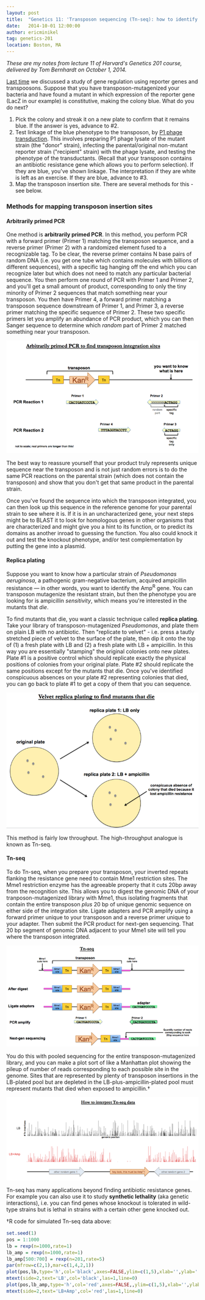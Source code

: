 ```yaml
---
layout: post
title:  "Genetics 11: 'Transposon sequencing (Tn-seq): how to identify mutants that die'"
date:   2014-10-01 12:00:00
author: ericminikel
tag: genetics-201
location: Boston, MA
---
```


*These are my notes from lecture 11 of Harvard's Genetics 201 course, delivered by Tom Bernhardt on October 1, 2014.*

[Last time](/2014/09/29/genetics-10) we discussed a study of gene regulation using reporter genes and transpoosons. Suppose that you have transposon-mutagenized your bacteria and have found a mutant in which expression of the reporter gene (LacZ in our example) is constitutive, making the colony blue. What do you do next?

1. Pick the colony and streak it on a new plate to confirm that it remains blue. If the answer is yes, advance to #2.
2. Test linkage of the blue phenotype to the transposon, by [P1 phage transduction](/2014/09/26/genetics-09/). This involves preparing P1 phage lysate of the mutant strain (the "donor" strain), infecting the parental/original non-mutant reporter strain ("recipient" strain) with the phage lysate, and testing the phenotype of the transductants. (Recall that your transposon contains an antibiotic resistance gene which allows you to perform selection). If they are blue, you've shown linkage. The interpretation if they are white is left as an exercise. If they are blue, advance to #3.
3. Map the transposon insertion site. There are several methods for this - see below.

### Methods for mapping transposon insertion sites

#### Arbitrarily primed PCR

One method is **arbitrarily primed PCR**. In this method, you perform PCR with a forward primer (Primer 1) matching the transposon sequence, and a reverse primer (Primer 2) with a randomized element fused to a recognizable tag. To be clear, the reverse primer contains N base pairs of random DNA (i.e. you get one tube which contains molecules with billions of different sequences), with a specific tag hanging off the end which you can recognize later but which does not need to match any particular bacterial sequence. You then perform one round of PCR with Primer 1 and Primer 2, and you'll get a small amount of product, corresponding to only the tiny minority of Primer 2 sequences that match something near your transposon. You then have Primer 4, a forward primer matching a transposon sequence downstream of Primer 1, and Primer 3, a reverse primer matching the specific sequence of Primer 2. These two specific primers let you amplify an abundance of PCR product, which you can then Sanger sequence to determine which *random* part of Primer 2 matched something near your transposon. 

![](/media/2014/10/arbitrarily-primed-pcr.png)

The best way to reassure yourself that your product truly represents unique sequence near the transposon and is not just random errors is to do the same PCR reactions on the parental strain (which does not contain the transposon) and show that you don't get that same product in the parental strain.

Once you've found the sequence into which the transposon integrated, you can then look up this sequence in the reference genome for your parental strain to see where it is. If it is in an uncharacterized gene, your next steps might be to BLAST it to look for homologous genes in other organisms that are characterized and might give you a hint to its function, or to predict its domains as another inroad to guessing the function. You also could knock it out and test the knockout phenotype, and/or test complementation by putting the gene into a plasmid.

#### Replica plating

Suppose you want to know how a particular strain of *Pseudomonas aeruginosa*, a pathogenic gram-negative bacterium, acquired ampicillin resistance &mdash; in other words, you want to identify the Amp<sup>R</sup> gene. You can transposon mutagenize the resistant strain, but then the phenotype you are looking for is ampicillin *sensitivity*, which means you're interested in the mutants that *die*.

To find mutants that die, you want a classic technique called **replica plating**. Take your library of transposon-mutagenized *Pseudomonas*, and plate them on plain LB with no antibiotic. Then "replicate to velvet" - i.e. press a tautly stretched piece of velvet to the surface of the plate, then dip it onto the top of (1) a fresh plate with LB and (2) a fresh plate with LB + ampicillin. In this way you are essentially "stamping" the original colonies onto new plates. Plate #1 is a positive control which should replicate exactly the physical positions of colonies from your original plate. Plate #2 should replicate the same positions except for the mutants that die. Once you've identified conspicuous absences on your plate #2 representing colonies that died, you can go back to plate #1 to get a copy of them that you can sequence.

![](/media/2014/10/velvet-replica-plating.png)

This method is fairly low throughput. The high-throughput analogue is known as Tn-seq.

#### Tn-seq

To do Tn-seq, when you prepare your transposon, your inverted repeats flanking the resistance gene need to contain Mme1 restriction sites. The Mme1 restriction enzyme has the agreeable property that it cuts 20bp away from the recognition site. This allows you to digest the genomic DNA of your tranposon-mutagenized library with Mme1, thus isolating fragments that contain the entire transposon *plus* 20 bp of unique genomic sequence on either side of the integration site. Ligate adapters and PCR amplify using a forward primer unique to your transposon and a reverse primer unique to your adapter. Then submit the PCR product for next-gen sequencing. That 20 bp segment of genomic DNA adjacent to your Mme1 site will tell you where the transposon integrated.

![](/media/2014/10/tn-seq.png)

You do this with pooled sequencing for the entire transposon-mutagenized library, and you can make a plot sort of like a Manhattan plot showing the pileup of number of reads corresponding to each possible site in the genome. Sites that are represented by plenty of transposon insertions in the LB-plated pool but are depleted in the LB-plus-ampicillin-plated pool must represent mutants that died when exposed to ampicillin.&dagger;

![](/media/2014/10/tn-seq-interpretation.png)

Tn-seq has many applications beyond finding antibiotic resistance genes. For example you can also use it to study **synthetic lethality** (aka genetic interactions), i.e. you can find genes whose knockout is tolerated in wild-type strains but is lethal in strains with a certain other gene knocked out.

&dagger;R code for simulated Tn-seq data above:

```r
set.seed(1)
pos = 1:1000
lb = rexp(n=1000,rate=1)
lb_amp = rexp(n=1000,rate=1)
lb_amp[500:700] = rexp(n=201,rate=5)
par(mfrow=c(2,1),mar=c(1,4,2,1))
plot(pos,lb,type='h',col='black',axes=FALSE,ylim=c(1,5),xlab='',ylab='')
mtext(side=2,text='LB',col='black',las=1,line=0)
plot(pos,lb_amp,type='h',col='red',axes=FALSE,,ylim=c(1,5),xlab='',ylab='')
mtext(side=2,text='LB+Amp',col='red',las=1,line=0)
```

